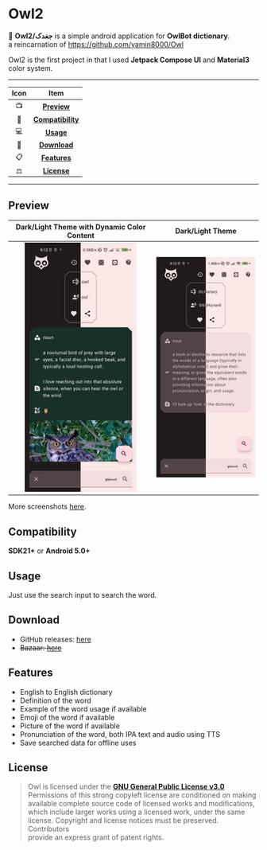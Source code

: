 # Owl2

🦉 **Owl2/جغدک** is a simple android application for **OwlBot dictionary**.  
a reincarnation of https://github.com/yamin8000/Owl

Owl2 is the first project in that I used **Jetpack Compose UI** and **Material3** color system.

---

| Icon |                Item                 |
|:----:|:-----------------------------------:|
|  📺  |       [**Preview**](#Preview)       |
|  📱  | [**Compatibility**](#Compatibility) |
|  💻  |         [**Usage**](#Usage)         |
|  📩  |      [**Download**](#Download)      |
|  📋  |      [**Features**](#Features)      |
|  ⚖️  |       [**License**](#License)       |

---

## Preview

|                       Dark/Light Theme with Dynamic Color Content                        |                                       Dark/Light Theme                                       |
|:----------------------------------------------------------------------------------------:|:--------------------------------------------------------------------------------------------:|
| <img src="./screenshots/1.0.4/photo_2022-09-26_09-12-54.png" alt="preview" width="225"/> | <img src="./screenshots/1.0.4/photo_2022-09-26_09-12-55 (2).png" alt="preview" width="225"/> |

More screenshots [here](./screenshots).

## Compatibility

**SDK21+** or **Android 5.0+**

## Usage

Just use the search input to search the word.

## Download

- GitHub releases: [here](https://github.com/yamin8000/Owl2/releases)
- ~~Bazaar: [here](https://cafebazaar.ir/app/io.github.yamin8000.owl)~~

## Features

- English to English dictionary
- Definition of the word
- Example of the word usage if available
- Emoji of the word if available
- Picture of the word if available
- Pronunciation of the word, both IPA text and audio using TTS
- Save searched data for offline uses

## License

> Owl is licensed under the **[GNU General Public License v3.0](./LICENSE)**  
> Permissions of this strong copyleft license are conditioned on making  
> available complete source code of licensed works and modifications,  
> which include larger works using a licensed work, under the same  
> license. Copyright and license notices must be preserved. Contributors  
> provide an express grant of patent rights.
